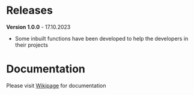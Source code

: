 # Releases

**Version 1.0.0** - 17.10.2023

- Some inbuilt functions have been developed to help the developers in their projects

# Documentation

Please visit [Wikipage](https://github.com/arwebcs/vaults/wiki) for documentation
